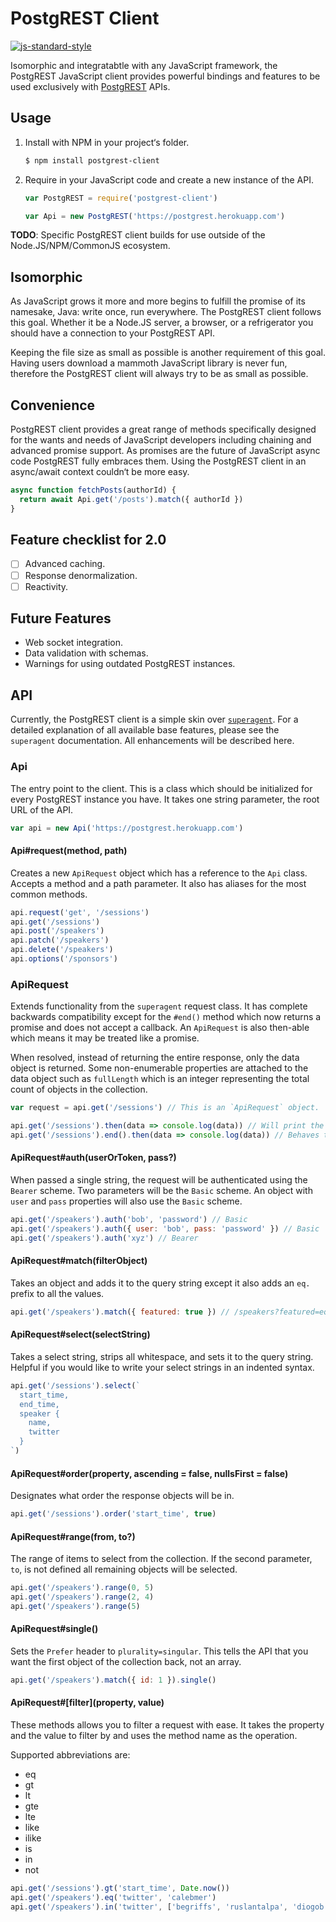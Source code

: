 # PostgREST Client

[![js-standard-style](https://img.shields.io/badge/code%20style-standard-brightgreen.svg)](http://standardjs.com/)

Isomorphic and integratabtle with any JavaScript framework, the PostgREST JavaScript client provides powerful bindings and features to be used exclusively with [PostgREST](https://github.com/begriffs/postgrest) APIs.

## Usage
1. Install with NPM in your project‘s folder.

   ```bash
   $ npm install postgrest-client
   ```

2. Require in your JavaScript code and create a new instance of the API.

   ```js
   var PostgREST = require('postgrest-client')

   var Api = new PostgREST('https://postgrest.herokuapp.com')
   ```

**TODO**: Specific PostgREST client builds for use outside of the Node.JS/NPM/CommonJS ecosystem.

## Isomorphic
As JavaScript grows it more and more begins to fulfill the promise of its namesake, Java: write once, run everywhere. The PostgREST client follows this goal. Whether it be a Node.JS server, a browser, or a refrigerator you should have a connection to your PostgREST API.

Keeping the file size as small as possible is another requirement of this goal. Having users download a mammoth JavaScript library is never fun, therefore the PostgREST client will always try to be as small as possible.

## Convenience
PostgREST client provides a great range of methods specifically designed for the wants and needs of JavaScript developers including chaining and advanced promise support. As promises are the future of JavaScript async code PostgREST fully embraces them. Using the PostgREST client in an async/await context couldn‘t be more easy.

```js
async function fetchPosts(authorId) {
  return await Api.get('/posts').match({ authorId })
}
```

## Feature checklist for 2.0
- [ ] Advanced caching.
- [ ] Response denormalization.
- [ ] Reactivity.

## Future Features
- Web socket integration.
- Data validation with schemas.
- Warnings for using outdated PostgREST instances.

## API
Currently, the PostgREST client is a simple skin over [`superagent`](http://visionmedia.github.io/superagent/). For a detailed explanation of all available base features, please see the `superagent` documentation. All enhancements will be described here.

### Api
The entry point to the client. This is a class which should be initialized for every PostgREST instance you have. It takes one string parameter, the root URL of the API.

```js
var api = new Api('https://postgrest.herokuapp.com')
```

#### Api#request(method, path)
Creates a new `ApiRequest` object which has a reference to the `Api` class. Accepts a method and a path parameter. It also has aliases for the most common methods.

```js
api.request('get', '/sessions')
api.get('/sessions')
api.post('/speakers')
api.patch('/speakers')
api.delete('/speakers')
api.options('/sponsors')
```

### ApiRequest
Extends functionality from the `superagent` request class. It has complete backwards compatibility except for the `#end()` method which now returns a promise and does not accept a callback. An `ApiRequest` is also then-able which means it may be treated like a promise.

When resolved, instead of returning the entire response, only the data object is returned. Some non-enumerable properties are attached to the data object such as `fullLength` which is an integer representing the total count of objects in the collection.

```js
var request = api.get('/sessions') // This is an `ApiRequest` object.

api.get('/sessions').then(data => console.log(data)) // Will print the data array.
api.get('/sessions').end().then(data => console.log(data)) // Behaves the exact same as above.
```

#### ApiRequest#auth(userOrToken, pass?)
When passed a single string, the request will be authenticated using the `Bearer` scheme. Two parameters will be the `Basic` scheme. An object with `user` and `pass` properties will also use the `Basic` scheme.

```js
api.get('/speakers').auth('bob', 'password') // Basic
api.get('/speakers').auth({ user: 'bob', pass: 'password' }) // Basic
api.get('/speakers').auth('xyz') // Bearer
```

#### ApiRequest#match(filterObject)
Takes an object and adds it to the query string except it also adds an `eq.` prefix to all the values.

```js
api.get('/speakers').match({ featured: true }) // /speakers?featured=eq.true
```

#### ApiRequest#select(selectString)
Takes a select string, strips all whitespace, and sets it to the query string. Helpful if you would like to write your select strings in an indented syntax.

```js
api.get('/sessions').select(`
  start_time,
  end_time,
  speaker {
    name,
    twitter
  }
`)
```

#### ApiRequest#order(property, ascending = false, nullsFirst = false)
Designates what order the response objects will be in.

```js
api.get('/sessions').order('start_time', true)
```

#### ApiRequest#range(from, to?)
The range of items to select from the collection. If the second parameter, `to`, is not defined all remaining objects will be selected.

```js
api.get('/speakers').range(0, 5)
api.get('/speakers').range(2, 4)
api.get('/speakers').range(5)
```

#### ApiRequest#single()
Sets the `Prefer` header to `plurality=singular`. This tells the API that you want the first object of the collection back, not an array.

```js
api.get('/speakers').match({ id: 1 }).single()
```

#### ApiRequest#\[filter](property, value)
These methods allows you to filter a request with ease. It takes the property and the value to filter by and uses the method name as the operation.

Supported abbreviations are:
- eq
- gt
- lt
- gte
- lte
- like
- ilike
- is
- in
- not

```js
api.get('/sessions').gt('start_time', Date.now())
api.get('/speakers').eq('twitter', 'calebmer')
api.get('/speakers').in('twitter', ['begriffs', 'ruslantalpa', 'diogob', 'adambaker'])
```
